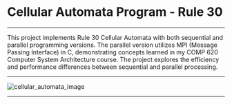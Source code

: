 # Cellular Automata Program - Rule 30
--------------

This project implements Rule 30 Cellular Automata with both sequential and parallel programming versions. The parallel version utilizes MPI (Message Passing Interface) in C, demonstrating concepts learned in my COMP 620 Computer System Architecture course. The project explores the efficiency and performance differences between sequential and parallel processing.

--------------

![cellular_automata_image](https://github.com/user-attachments/assets/8cf259b9-71ae-496d-80bc-694026a93d8e)

--------------
